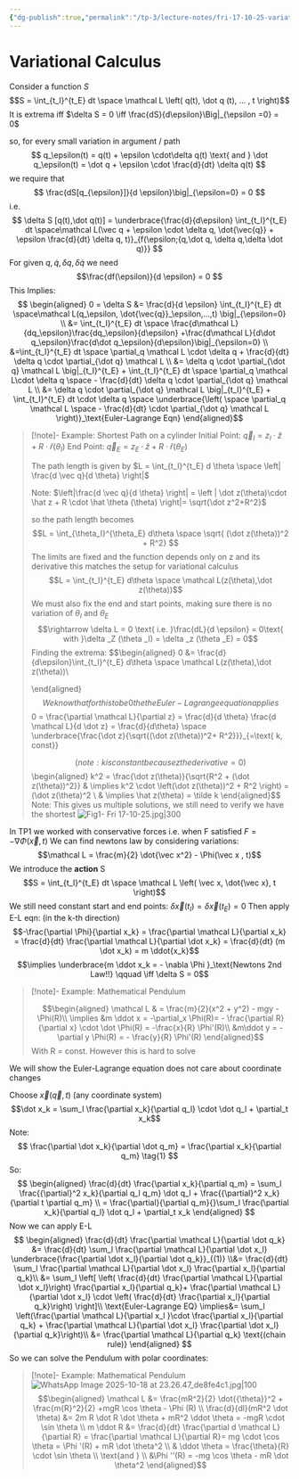 ```yaml
---
{"dg-publish":true,"permalink":"/tp-3/lecture-notes/fri-17-10-25-variational-calculus/"}
---
```



# Variational Calculus 

Consider a function $S$
$$S = \int_{t_I}^{t_E} dt \space \mathcal L \left( q(t), \dot q (t), ... , t \right)$$
It is extrema iff $\delta S = 0 \iff \frac{dS}{d\epsilon}\Big|_{\epsilon =0} = 0$

so, for every small variation in argument / path  
$$
q_\epsilon(t) = q(t) + \epsilon \cdot\delta q(t) \text{ and } \dot q_\epsilon(t) = \dot q + \epsilon \cdot \frac{d}{dt} \delta q(t) 
$$
we require that 
$$
\frac{dS[q_{\epsilon}]}{d \epsilon}\big|_{\epsilon=0} = 0
$$
i.e. 
$$
\delta S [q(t),\dot q(t)] = \underbrace{\frac{d}{d\epsilon}  \int_{t_I}^{t_E} dt \space\mathcal L(\vec q + \epsilon \cdot \delta q, \dot{\vec{q}} + \epsilon \frac{d}{dt} \delta q, t)}_{f(\epsilon;{q,\dot q, \delta q,\delta \dot q)}}
$$
For given $q,\dot q, \delta q,\delta \dot q$ we need
$$\frac{df(\epsilon)}{d \epsilon} = 0 $$
This Implies:
$$
\begin{aligned}
 0 = \delta S &= \frac{d}{d \epsilon} \int_{t_I}^{t_E} dt \space\mathcal L(q_\epsilon, \dot{\vec{q}}_\epsilon,...,t) \big|_{\epsilon=0}
 \\ &= \int_{t_I}^{t_E} dt \space  \frac{d\mathcal L}{dq_\epsilon}\frac{dq_\epsilon}{d\epsilon} +\frac{d\mathcal L}{d\dot q_\epsilon}\frac{d\dot q_\epsilon}{d\epsilon}\big|_{\epsilon=0} \\
 &=\int_{t_I}^{t_E} dt \space \partial_q \mathcal L \cdot \delta q + \frac{d}{dt} \delta q \cdot \partial_{\dot q} \mathcal L  \\
 &= \delta q \cdot \partial_{\dot q} \mathcal L  \big|_{t_I}^{t_E} + \int_{t_I}^{t_E} dt \space \partial_q \mathcal L\cdot \delta q \space - \frac{d}{dt} \delta q \cdot \partial_{\dot q} \mathcal L \\
 &=   \delta q \cdot \partial_{\dot q} \mathcal L  \big|_{t_I}^{t_E} + \int_{t_I}^{t_E} dt \cdot \delta q \space  \underbrace{\left( \space \partial_q \mathcal L  \space - \frac{d}{dt} \cdot \partial_{\dot q} \mathcal L  \right)}_\text{Euler-Lagrange Eqn}
 \end{aligned}$$
>[!note]- Example: Shortest Path on a cylinder 
>Initial Point:  $\vec q_I = z_I\cdot \hat z + R \cdot \hat r(\theta_I)$
>End Point: $\vec q_E = z_E \cdot \hat z + R \cdot \hat r(\theta_E)$
>
>The path length is given by $L = \int_{t_I}^{t_E} d \theta \space \left| \frac{d \vec q}{d \theta} \right|$
>
>Note: $\left|\frac{d \vec q}{d \theta} \right| = \left | \dot z(\theta)\cdot \hat z + R \cdot \hat \theta (\theta) \right|= \sqrt{\dot z^2+R^2}$
>
>so the path length becomes
> $$L = \int_{\theta_I}^{\theta_E} d\theta \space \sqrt{ (\dot z(\theta))^2 + R^2}
> $$
>The limits are fixed and the function depends only on z and its derivative this matches the setup for variational calculus 
>$$L = \int_{t_I}^{t_E} d\theta \space \mathcal L(z(\theta),\dot z(\theta))$$
>We must also fix the end and start points, making sure there is no variation of $\theta_I$ and $\theta_E$
> $$\rightarrow \delta L = 0 \text{ i.e. }\frac{dL}{d \epsilon} = 0\text{ with }\delta _Z (\theta _I) = \delta _z (\theta _E) = 0$$
> Finding the extrema: 
>  $$\begin{aligned}
>  0 &= \frac{d}{d\epsilon}\int_{t_I}^{t_E} d\theta \space \mathcal L(z(\theta),\dot z(\theta))\\
>  
>  \end{aligned}
>  $$
> We know that for this to be 0 the the Euler-Lagrange equation applies
> $$0 = \frac{\partial \mathcal L}{\partial z} = \frac{d}{d \theta} \frac{d \mathcal L}{d \dot z} = \frac{d}{d\theta} \space \underbrace{\frac{\dot z}{\sqrt{(\dot z(\theta))^2+ R^2}}}_{=\text{ k, const}}
> 
> $$
> (note: k is constant because z the derivative = 0)
> $$\begin{aligned}
>  k^2 = \frac{\dot z(\theta)}{\sqrt{R^2 + (\dot z(\theta))^2}} & \implies k^2 \cdot \left(\dot z(\theta))^2 + R^2 \right) = (\dot z(\theta)^2 \\
> & \implies \hat z(\theta) = \tilde k
> \end{aligned}$$
>Note: This gives us multiple solutions, we still need to verify we have the shortest
>![Fig1- Fri 17-10-25.jpg|300](/img/user/Fig1-%20Fri%2017-10-25.jpg) 


In TP1 we worked with conservative forces i.e. when F satisfied $F = - \nabla \Phi (\vec x, t)$
We can find newtons law by considering variations: 
$$\mathcal L = \frac{m}{2} \dot{\vec x^2} - \Phi(\vec x , t)$$
We introduce the **action** S
$$S = \int_{t_I}^{t_E} dt \space \mathcal L \left( \vec x, \dot{\vec x}, t \right)$$
We still need constant start and end points: $\delta \vec x(t_I) = \delta \vec x (t_E) = 0$
Then apply E-L eqn: (in the k-th direction)
$$-\frac{\partial \Phi}{\partial x_k} = \frac{\partial \mathcal L}{\partial x_k} = \frac{d}{dt} \frac{\partial \mathcal L}{\partial \dot x_k} = \frac{d}{dt} (m \dot x_k) = m \ddot{x_k}$$
$$\implies \underbrace{m \ddot x_k = - \nabla \Phi }_\text{Newtons 2nd Law!!} \qquad \iff \delta S = 0$$
>[!note]- Example: Mathematical Pendulum 
>
>$$\begin{aligned}
>\mathcal L & = \frac{m}{2}(x^2 + y^2) - mgy  - \Phi(R)\\
>\implies &m \ddot x  = -\partial_x \Phi(R)= -  \frac{\partial R}{\partial x} \cdot \dot \Phi(R) = -\frac{x}{R} \Phi'(R)\\
>&m\ddot y = -\partial y \Phi(R) = - \frac{y}{R} \Phi'(R)
>\end{aligned}$$
>With R = const.
>However this is hard to solve 

We will show the Euler-Lagrange equation does not care about coordinate changes

Choose $\vec x (\vec q, t)$ (any coordinate system)
$$\dot x_k = \sum_l \frac{\partial x_k}{\partial q_l} \cdot \dot q_l + \partial_t x_k$$
Note: 
$$
\frac{\partial \dot x_k}{\partial \dot q_m} = \frac{\partial x_k}{\partial q_m} \tag{1}
$$
So: 
$$
\begin{aligned}
\frac{d}{dt} \frac{\partial x_k}{\partial q_m} = \sum_l \frac{{\partial}^2 x_k}{\partial q_l q_m} \dot q_l + \frac{{\partial}^2 x_k}{\partial t \partial q_m} \\
= \frac{\partial}{\partial q_m}{}\sum_l \frac{\partial x_k}{\partial q_l} \dot q_l + \partial_t x_k
\end{aligned}
$$
Now we can apply E-L
$$
\begin{aligned}
\frac{d}{dt} \frac{\partial \mathcal L}{\partial \dot q_k} &= \frac{d}{dt} \sum_l \frac{\partial \mathcal L}{\partial \dot x_l} \underbrace{\frac{\partial \dot x_l}{\partial \dot q_k}}_{(1)} \\&= \frac{d}{dt} \sum_l \frac{\partial \mathcal L}{\partial \dot x_l} \frac{\partial x_l}{\partial q_k}\\
&= \sum_l \left[ \left( \frac{d}{dt} \frac{\partial \mathcal L}{\partial \dot x_l}\right) \frac{\partial x_l}{\partial q_k}+ \frac{\partial \mathcal L}{\partial \dot x_l} \cdot \left(  \frac{d}{dt} \frac{\partial x_l}{\partial q_k}\right) \right]\\
\text{Euler-Lagrange EQ} \implies&= \sum_l \left(\frac{\partial \mathcal L}{\partial x_l }\cdot \frac{\partial x_l}{\partial q_k} + \frac{\partial \mathcal L}{\partial \dot x_l} \frac{\partial \dot x_l}{\partial q_k}\right)\\
&= \frac{\partial \mathcal L}{\partial q_k} \text{(chain rule)}
\end{aligned}
$$
So we can solve the Pendulum with polar coordinates:

>[!note]- Example: Mathematical Pendulum 
>![WhatsApp Image 2025-10-18 at 23.26.47_de8fe4c1.jpg|100](/img/user/WhatsApp%20Image%202025-10-18%20at%2023.26.47_de8fe4c1.jpg)
>$$\begin{aligned} \mathcal L &= \frac{mR^2}{2} \dot{{\theta}}^2 + \frac{m{R}^2}{2} +mgR \cos \theta - \Phi (R) \\
>\frac{d}{dl}(mR^2 \dot \theta) &= 2m R \dot R \dot \theta + mR^2 \ddot \theta = -mgR \cdot \sin \theta \\
>m \ddot R &= \frac{d}{dt} \frac{\partial d \mathcal L}{\partial R} = \frac{\partial \mathcal L}{\partial R}= mg \cdot \cos \theta = \Phi '(R) + mR \dot \theta^2 \\
> & \ddot \theta = \frac{\theta}{R} \cdot \sin \theta \\
>\text{and } \\ &\Phi ''(R) = -mg \cos \theta - mR \dot \theta^2
>\end{aligned}$$

